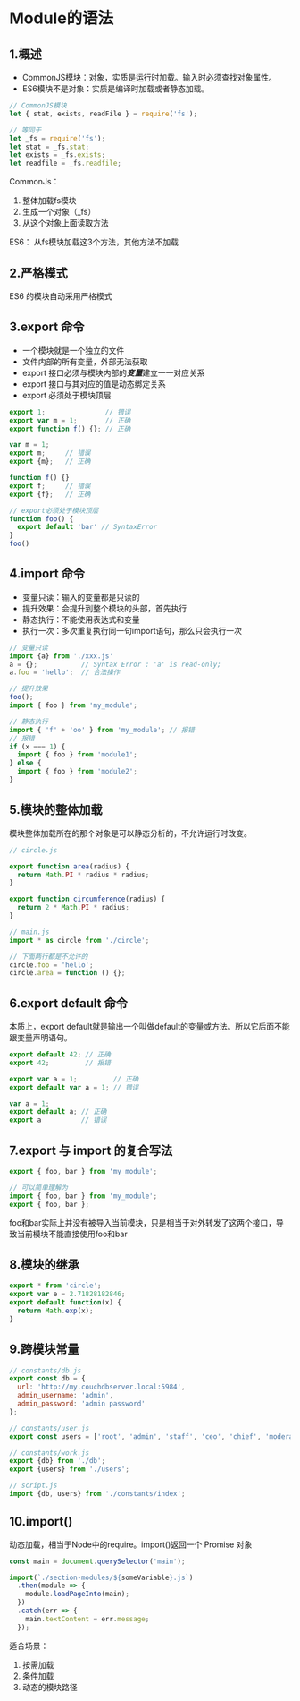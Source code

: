 # Module的语法

## 1.概述
- CommonJS模块：对象，实质是运行时加载。输入时必须查找对象属性。
- ES6模块不是对象：实质是编译时加载或者静态加载。

```javascript
// CommonJS模块
let { stat, exists, readFile } = require('fs');

// 等同于
let _fs = require('fs');
let stat = _fs.stat;
let exists = _fs.exists;
let readfile = _fs.readfile;
```
CommonJs：
1. 整体加载fs模块
2. 生成一个对象（_fs）
3. 从这个对象上面读取方法

ES6：
从fs模块加载这3个方法，其他方法不加载

## 2.严格模式
ES6 的模块自动采用严格模式

## 3.export 命令
- 一个模块就是一个独立的文件
- 文件内部的所有变量，外部无法获取
- export 接口必须与模块内部的***变量***建立一一对应关系
- export 接口与其对应的值是动态绑定关系
- export 必须处于模块顶层

```javascript
export 1;               // 错误
export var m = 1;       // 正确
export function f() {}; // 正确

var m = 1;
export m;     // 错误
export {m};   // 正确

function f() {}
export f;     // 错误
export {f};   // 正确

// export必须处于模块顶层
function foo() {
  export default 'bar' // SyntaxError
}
foo()
```

## 4.import 命令
- 变量只读：输入的变量都是只读的
- 提升效果：会提升到整个模块的头部，首先执行
- 静态执行：不能使用表达式和变量
- 执行一次：多次重复执行同一句import语句，那么只会执行一次

```javascript
// 变量只读
import {a} from './xxx.js'
a = {};           // Syntax Error : 'a' is read-only;
a.foo = 'hello';  // 合法操作

// 提升效果
foo();
import { foo } from 'my_module';

// 静态执行
import { 'f' + 'oo' } from 'my_module'; // 报错
// 报错
if (x === 1) {
  import { foo } from 'module1';
} else {
  import { foo } from 'module2';
}
```
## 5.模块的整体加载
模块整体加载所在的那个对象是可以静态分析的，不允许运行时改变。
```javascript
// circle.js

export function area(radius) {
  return Math.PI * radius * radius;
}

export function circumference(radius) {
  return 2 * Math.PI * radius;
}

// main.js
import * as circle from './circle';

// 下面两行都是不允许的
circle.foo = 'hello';
circle.area = function () {};
```

## 6.export default 命令
本质上，export default就是输出一个叫做default的变量或方法。所以它后面不能跟变量声明语句。
```javascript
export default 42; // 正确
export 42;         // 报错

export var a = 1;         // 正确
export default var a = 1; // 错误

var a = 1;
export default a; // 正确
export a          // 错误
```

## 7.export 与 import 的复合写法
```javascript
export { foo, bar } from 'my_module';

// 可以简单理解为
import { foo, bar } from 'my_module';
export { foo, bar };
```
foo和bar实际上并没有被导入当前模块，只是相当于对外转发了这两个接口，导致当前模块不能直接使用foo和bar

## 8.模块的继承
```javascript
export * from 'circle';
export var e = 2.71828182846;
export default function(x) {
  return Math.exp(x);
}
```

## 9.跨模块常量
```javascript
// constants/db.js
export const db = {
  url: 'http://my.couchdbserver.local:5984',
  admin_username: 'admin',
  admin_password: 'admin password'
};

// constants/user.js
export const users = ['root', 'admin', 'staff', 'ceo', 'chief', 'moderator'];

// constants/work.js
export {db} from './db';
export {users} from './users';

// script.js
import {db, users} from './constants/index';
```

## 10.import()
动态加载，相当于Node中的require。import()返回一个 Promise 对象
```javascript
const main = document.querySelector('main');

import(`./section-modules/${someVariable}.js`)
  .then(module => {
    module.loadPageInto(main);
  })
  .catch(err => {
    main.textContent = err.message;
  });
```

适合场景：
1. 按需加载
2. 条件加载
3. 动态的模块路径
